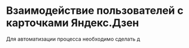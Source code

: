 # Взаимодействие пользователей с карточками Яндекс.Дзен
Для автоматизации процесса необходимо сделать д
